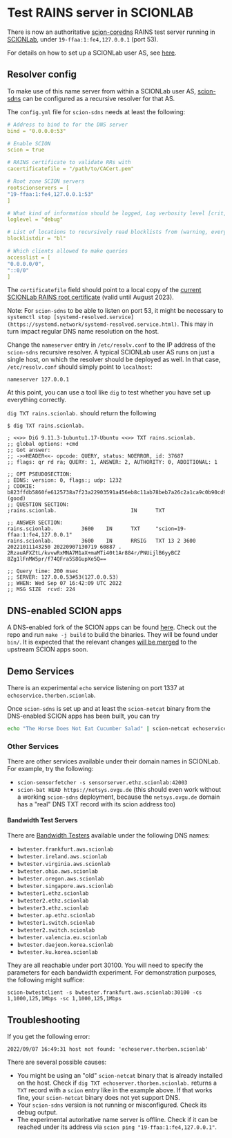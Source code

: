 # Test RAINS server in SCIONLAB

There is now an authoritative [scion-coredns](https://github.com/netsys-lab/scion-coredns/tree/rhine) RAINS test server running in [SCIONLab](https://www.scionlab.org/), under `19-ffaa:1:fe4,127.0.0.1` (port 53).

For details on how to set up a SCIONLab user AS, see
[here](https://docs.scionlab.org/).

## Resolver config

To make use of this name server from within a SCIONLab user AS,
[scion-sdns](https://github.com/netsys-lab/scion-sdns) can be
configured as a recursive resolver for that AS.

The `config.yml` file for `scion-sdns` needs at least the following:

```yaml
# Address to bind to for the DNS server
bind = "0.0.0.0:53"

# Enable SCION
scion = true

# RAINS certificate to validate RRs with
cacertificatefile = "/path/to/CACert.pem"

# Root zone SCION servers
rootscionservers = [
"19-ffaa:1:fe4,127.0.0.1:53"
]

# What kind of information should be logged, Log verbosity level [crit,error,warn,info,debug]
loglevel = "debug"

# List of locations to recursively read blocklists from (warning, every file found is assumed to be a hosts-file or domain list)
blocklistdir = "bl"

# Which clients allowed to make queries
accesslist = [
"0.0.0.0/0",
"::0/0"
]
```

The `certificatefile` field should point to a local copy of the
[current SCIONLab RAINS root
certificate](https://github.com/netsys-lab/scion-rains/blob/master/testdata/scionlab/CACert.pem)
(valid until August 2023).

Note: For `scion-sdns` to be able to listen on port 53, it might be
necessary to `systemctl stop
[systemd-resolved.service](https://systemd.network/systemd-resolved.service.html)`. This
may in turn impact regular DNS name resolution on the host.

Change the `nameserver` entry in `/etc/resolv.conf` to the IP address
of the `scion-sdns` recursive resolver. A typical SCIONLab user AS
runs on just a single host, on which the resolver should be deployed
as well. In that case, `/etc/resolv.conf` should simply point to `localhost`:

```
nameserver 127.0.0.1
```

At this point, you can use a tool like `dig` to test whether you have
set up everything correctly.

`dig TXT rains.scionlab.` should return the following

```
$ dig TXT rains.scionlab.

; <<>> DiG 9.11.3-1ubuntu1.17-Ubuntu <<>> TXT rains.scionlab.
;; global options: +cmd
;; Got answer:
;; ->>HEADER<<- opcode: QUERY, status: NOERROR, id: 37687
;; flags: qr rd ra; QUERY: 1, ANSWER: 2, AUTHORITY: 0, ADDITIONAL: 1

;; OPT PSEUDOSECTION:
; EDNS: version: 0, flags:; udp: 1232
; COOKIE: b823ffdb5860fe6125738a7f23a22903591a456eb8c11ab78beb7a26c2a1ca9c0b90cd9b6373b854 (good)
;; QUESTION SECTION:
;rains.scionlab.                        IN      TXT

;; ANSWER SECTION:
rains.scionlab.         3600    IN      TXT     "scion=19-ffaa:1:fe4,127.0.0.1"
rains.scionlab.         3600    IN      RRSIG   TXT 13 2 3600 20221011143250 20220907130719 60887 . 2RzauAFXZtL/kvvwRxMNA7M1aX+maMTi40t1Ar884r/PNUijlB6yyBCZ 8Zg1lFnMW5pr/f74QFra5S8GupXe5Q==

;; Query time: 200 msec
;; SERVER: 127.0.0.53#53(127.0.0.53)
;; WHEN: Wed Sep 07 16:42:09 UTC 2022
;; MSG SIZE  rcvd: 224
```


## DNS-enabled SCION apps

A DNS-enabled fork of the SCION apps can be found
[here](https://github.com/netsys-lab/scion-apps). Check out the repo
and run `make -j build` to build the binaries. They will be found
under `bin/`. It is expected that the relevant changes [will be
merged](https://github.com/netsec-ethz/scion-apps/pull/230) to the
upstream SCION apps soon.

## Demo Services

There is an experimental `echo` service listening on port 1337 at
`echoservice.thorben.scionlab`.

Once `scion-sdns` is set up and at least the `scion-netcat` binary
from the DNS-enabled SCION apps has been built, you can try 

```bash
echo "The Horse Does Not Eat Cucumber Salad" | scion-netcat echoservice.thorben.scionlab:1337
```

### Other Services

There are other services available under their domain names in SCIONLab. For example, try the following:

* `scion-sensorfetcher -s sensorserver.ethz.scionlab:42003`
* `scion-bat HEAD https://netsys.ovgu.de` (this should even work without a working `scion-sdns` deployment, because the `netsys.ovgu.de` domain has a "real" DNS TXT record with its scion address too)

#### Bandwidth Test Servers

There are [Bandwidth Testers](https://docs.scionlab.org/content/apps/bwtester.html) available under the following DNS names:

- `bwtester.frankfurt.aws.scionlab`
- `bwtester.ireland.aws.scionlab`
- `bwtester.virginia.aws.scionlab`
- `bwtester.ohio.aws.scionlab`
- `bwtester.oregon.aws.scionlab`
- `bwtester.singapore.aws.scionlab`
- `bwtester1.ethz.scionlab`
- `bwtester2.ethz.scionlab`
- `bwtester3.ethz.scionlab`
- `bwtester.ap.ethz.scionlab`
- `bwtester1.switch.scionlab`
- `bwtester2.switch.scionlab`
- `bwtester.valencia.eu.scionlab`
- `bwtester.daejeon.korea.scionlab`
- `bwtester.ku.korea.scionlab`

They are all reachable under port 30100. You will need to specify the
parameters for each bandwidth experiment. For demonstration purposes, the following might suffice:

```
scion-bwtestclient -s bwtester.frankfurt.aws.scionlab:30100 -cs 1,1000,125,1Mbps -sc 1,1000,125,1Mbps
```

## Troubleshooting

If you get the following error:
```
2022/09/07 16:49:31 host not found: 'echoserver.thorben.scionlab'
```

There are several possible causes:

- You might be using an "old" `scion-netcat` binary that is already
  installed on the host. Check if `dig TXT
  echoserver.thorben.scionlab.` returns a `TXT` record with a `scion`
  entry like in the example above. If that works fine, your
  `scion-netcat` binary does not yet support DNS.
- Your `scion-sdns` version is not running or misconfigured. Check its
  debug output.
- The experimental autoritative name server is offline. Check if it
  can be reached under its address via `scion ping
  "19-ffaa:1:fe4,127.0.0.1"`.


